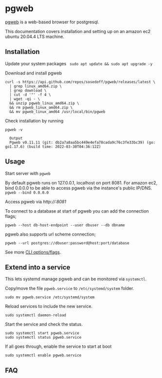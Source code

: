 # pgweb

[pgweb](https://github.com/sosedoff/pgweb) is a web-based browser for postgresql.

This documentation covers installation and setting up on an amazon ec2 ubuntu 20.04.4 LTS machine.

## Installation
Update your system packages
``` sudo apt update && sudo apt upgrade -y```

Download and install pgweb 
``` 
curl -s https://api.github.com/repos/sosedoff/pgweb/releases/latest \
  | grep linux_amd64.zip \
  | grep download \
  | cut -d '"' -f 4 \
  | wget -qi - \
  && unzip pgweb_linux_amd64.zip \
  && rm pgweb_linux_amd64.zip \
  && mv pgweb_linux_amd64 /usr/local/bin/pgweb 
```


Check installation by running 
```
pgweb -v
   
  Output
  Pgweb v0.11.11 (git: db2a7a8aa5bc449e4efa78cada9c76c3fe33bc39) (go: go1.17.6) (build time: 2022-03-30T04:36:12Z)
```

## Usage
Start server with `pgweb` 

By default pgweb runs on 127.0.0.1, localhost on port 8081. For amazon ec2, bind 0.0.0.0 to be able to access pgweb via the instance's public IP/DNS. ```pgweb --bind 0.0.0.0```  

Access pgweb via *http://<instance-ip>:8081*

To connect to a database at start of pgweb you can add the connection flags;
```
pgweb --host db-host-endpoint --user dbuser --db dbname
```

pgweb also supports url scheme connection;
```
pgweb --url postgres://dbuser:password@host:port/database
```

See more [CLI options/flags](http://radio.garden/listen/voice-of-america-africa/3-yMRDpo).

## Extend into a service
This lets systemd manage pgweb and can be monitored via `systemctl`.

Copy/move the file `pgweb.service` to `/etc/systemd/system` folder.
``` 
sudo mv pgweb.service /etc/systemd/system
```

Reload services to include the new service.
```
sudo systemctl daemon-reload
```

Start the service and check the status.
```
sudo systemctl start pgweb.service
sudo systemctl status pgweb.service
```

If all goes through, enable the service to start at boot
```
sudo systemctl enable pgweb.service
```
## FAQ 